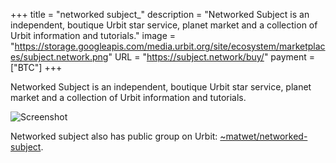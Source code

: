 +++
title = "networked subject_"
description = "Networked Subject is an independent, boutique Urbit star service, planet market and a collection of Urbit information and tutorials."
image = "https://storage.googleapis.com/media.urbit.org/site/ecosystem/marketplaces/subject.network.png"
URL = "https://subject.network/buy/"
payment = ["BTC"]
+++

Networked Subject is an independent, boutique Urbit star service, planet market and a collection of Urbit information and tutorials.

![Screenshot](https://storage.googleapis.com/media.urbit.org/site/ecosystem/marketplaces/networksubject-screenshot.jpg)


Networked subject also has public group on Urbit: [~matwet/networked-subject](https://urbit.org/groups/~matwet/networked-subject).